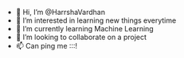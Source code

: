 - 👋 Hi, I’m @HarrshaVardhan
- 👀 I’m interested in learning new things everytime 
- 🌱 I’m currently learning Machine Learning
- 💞️ I’m looking to collaborate on a project
- 📫 Can ping me :::!

<!---
HarrshaVardhan/HarrshaVardhan is a ✨ special ✨ repository because its `README.md` (this file) appears on your GitHub profile.
You can click the Preview link to take a look at your changes.
--->
